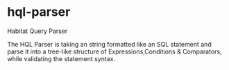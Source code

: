 # hql-parser
Habitat Query Parser

The HQL Parser is taking an string formatted like an SQL statement and parse it into a tree-like structure of Expressions,Conditions & Comparators, while validating the statement syntax.
